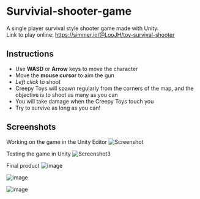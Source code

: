 # Survivial-shooter-game
A single player survival style shooter game made with Unity. \
Link to play online: https://simmer.io/@LooJH/toy-survival-shooter

## Instructions
- Use **WASD** or **Arrow** keys to move the character
- Move the **mouse cursor** to aim the gun
- *Left click* to shoot
- Creepy Toys will spawn regularly from the corners of the map, and the objective is to shoot as many as you can
- You will take damage when the Creepy Toys touch you
- Try to survive as long as you can!

## Screenshots
Working on the game in the Unity Editor
![Screenshot](https://user-images.githubusercontent.com/82577844/190894356-1f04a350-4e1d-44e2-9750-9dc802f5fa20.PNG)

Testing the game in Unity
![Screenshot3](https://user-images.githubusercontent.com/82577844/191220916-a37647b7-e03e-46db-8e3f-94968a1783dc.png)

Final product
![image](https://user-images.githubusercontent.com/82577844/191222004-24f7f299-2128-45d0-9d98-f342ad9c817d.png)

![image](https://user-images.githubusercontent.com/82577844/191224664-67164364-4a3e-47a4-ab83-a9271a4fa54b.png)

![image](https://user-images.githubusercontent.com/82577844/191226115-1b7ad85e-3148-4675-acda-0aa25d7e8d65.png)

